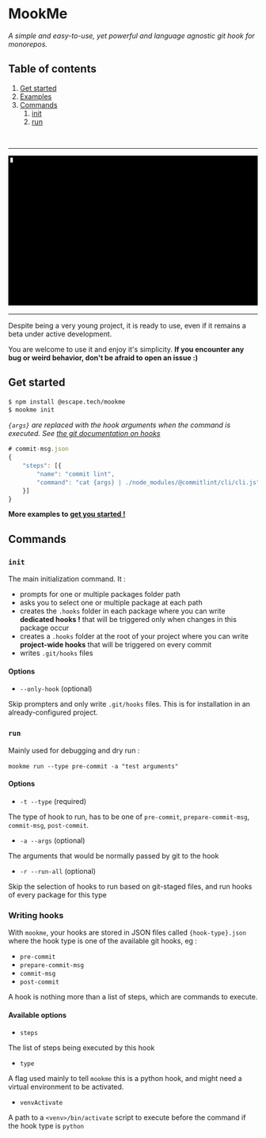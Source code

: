 # MookMe

*A simple and easy-to-use, yet powerful and language agnostic git hook for monorepos.*

##  Table of contents

1. [Get started](#get-started)
2. [Examples](./docs/hooks-examples/index.md)
3. [Commands](#commands)
    1. [init](#commands-init)
    2. [run](#commands-run)

<br>

---
<img src="demo.gif" alt="demo" width="600"/>
<br>

---
Despite being a very young project, it is ready to use, even if it remains a beta under active development.

You are welcome to use it and enjoy it's simplicity.
**If you encounter any bug or weird behavior, don't be afraid to open an issue :)**

## Get started <a name="get-started"></a>

```bash
$ npm install @escape.tech/mookme
$ mookme init
```



*`{args}` are replaced with the hook arguments when the command is executed. See [the  git documentation on hooks](https://git-scm.com/book/en/v2/Customizing-Git-Git-Hooks)*

```js
# commit-msg.json
{
    "steps": [{
        "name": "commit lint",
        "command": "cat {args} | ./node_modules/@commitlint/cli/cli.js"
    }]
}
```

**More examples to [get you started !](./docs/hooks-examples/index.md)**


## Commands <a name="commands"></a>

### `init` <a name="commands-init"></a>

The main initialization command. It :

- prompts for one or multiple packages folder path
- asks you to select one or multiple package at each path
- creates the `.hooks` folder in each package where you can write **dedicated hooks !** that will be triggered only when changes in this package occur
- creates a `.hooks` folder at the root of your project where you can write **project-wide hooks** that will be triggered on every commit
- writes `.git/hooks` files

#### Options 

- `--only-hook` (optional)

Skip prompters and only write `.git/hooks` files. This is for installation in an already-configured project.

### `run` <a name="commands-run"></a>

Mainly used for debugging and dry run :

`mookme run --type pre-commit -a "test arguments"`

#### Options

- `-t --type` (required)

The type of hook to run, has to be one of `pre-commit`, `prepare-commit-msg`, `commit-msg`, `post-commit`.

- `-a --args` (optional)

The arguments that would be normally passed by git to the hook

- `-r --run-all` (optional)

Skip the selection of hooks to run based on git-staged files, and run hooks of every package for this type

### Writing hooks

With `mookme`, your hooks are stored in JSON files called `{hook-type}.json` where the hook type is one of the available git hooks, eg :

- `pre-commit`
- `prepare-commit-msg`
- `commit-msg`
- `post-commit`

A hook is nothing more than a list of steps, which are commands to execute.
#### Available options

- `steps`

The list of steps being executed by this hook

- `type`

A flag used mainly to tell `mookme` this is a python hook, and might need a virtual environment to be activated.

- `venvActivate`

A path to a `<venv>/bin/activate` script to execute before the command if the hook type is `python`

